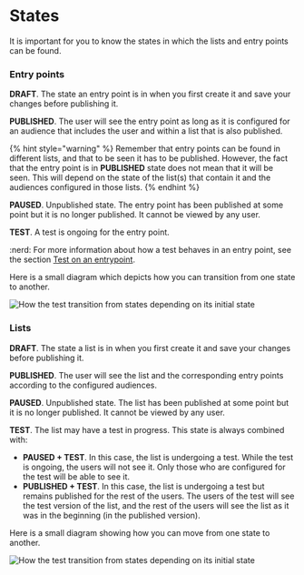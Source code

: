 # States

It is important for you to know the states in which the lists and entry points can be found.

### Entry points

**DRAFT**. The state an entry point is in when you first create it and save your changes before publishing it.

**PUBLISHED**. The user will see the entry point as long as it is configured for an audience that includes the user and within a list that is also published.

{% hint style="warning" %}
Remember that entry points can be found in different lists, and that to be seen it has to be published. However, the fact that the entry point is in **PUBLISHED** state does not mean that it will be seen. This will depend on the state of the list(s) that contain it and the audiences configured in those lists.
{% endhint %}

**PAUSED**. Unpublished state. The entry point has been published at some point but it is no longer published. It cannot be viewed by any user.

**TEST**. A test is ongoing for the entry point.

:nerd: For more information about how a test behaves in an entry point, see the section [Test on an entrypoint](como-hacer-un-test.md#test-sobre-un-entrypoint).

Here is a small diagram which depicts how you can transition from one state to another.

![How the test transition from states depending on its initial state](https://github.com/nazaretcaballo-CX/entrypoints-CMS/blob/ES/en-US/.gitbook/assets/Estados\_entrypoint.png?raw=true)

### Lists

**DRAFT**. The state a list is in when you first create it and save your changes before publishing it.

**PUBLISHED**. The user will see the list and the corresponding entry points according to the configured audiences.

**PAUSED**. Unpublished state. The list has been published at some point but it is no longer published. It cannot be viewed by any user.

**TEST**. The list may have a test in progress. This state is always combined with:

* **PAUSED + TEST**. In this case, the list is undergoing a test. While the test is ongoing, the users will not see it. Only those who are configured for the test will be able to see it.
* **PUBLISHED + TEST**. In this case, the list is undergoing a test but remains published for the rest of the users. The users of the test will see the test version of the list, and the rest of the users will see the list as it was in the beginning (in the published version).

Here is a small diagram showing how you can move from one state to another.

![How the test transition from states depending on its initial state](https://github.com/nazaretcaballo-CX/entrypoints-CMS/blob/ES/en-US/.gitbook/assets/Estados\_listas.png?raw=true)
